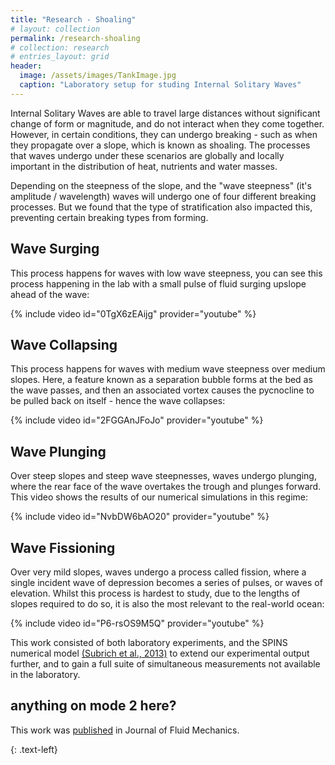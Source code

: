 ```yaml
---
title: "Research - Shoaling"
# layout: collection
permalink: /research-shoaling
# collection: research
# entries_layout: grid
header:
  image: /assets/images/TankImage.jpg
  caption: "Laboratory setup for studing Internal Solitary Waves"
---
```

Internal Solitary Waves are able to travel large distances without significant change of form or magnitude, and do not interact when they come together. However, in certain conditions, they can undergo breaking - such as when they propagate over a slope, which is known as shoaling. The processes that waves undergo under these scenarios are globally and locally important in the distribution of heat, nutrients and water masses. 

Depending on the steepness of the slope, and the "wave steepness" (it's amplitude / wavelength) waves will undergo one of four different breaking processes. But we found that the type of stratification also impacted this, preventing certain breaking types from forming. 

## Wave Surging
This process happens for waves with low wave steepness, you can see this process happening in the lab with a small pulse of fluid surging upslope ahead of the wave:
<div style="width:650px; float: center">
	{% include video id="0TgX6zEAijg" provider="youtube" %}
</div>

## Wave Collapsing
This process happens for waves with medium wave steepness over medium slopes. Here, a feature known as a separation bubble forms at the bed as the wave passes, and then an associated vortex causes the pycnocline to be pulled back on itself - hence the wave collapses:
<div style="width:650px; float: center">
	{% include video id="2FGGAnJFoJo" provider="youtube" %}
</div>

## Wave Plunging
Over steep slopes and steep wave steepnesses, waves undergo plunging, where the rear face of the wave overtakes the trough and plunges forward. This video shows the results of our numerical simulations in this regime:
<div style="width:650px; float: center">
	{% include video id="NvbDW6bAO20" provider="youtube" %}
</div>

## Wave Fissioning
Over very mild slopes, waves undergo a process called fission, where a single incident wave of depression becomes a series of pulses, or waves of elevation. Whilst this process is hardest to study, due to the lengths of slopes required to do so, it is also the most relevant to the real-world ocean:
<div style="width:650px; float: center">
	{% include video id="P6-rsOS9M5Q" provider="youtube" %}
</div>


This work consisted of both laboratory experiments, and the SPINS numerical model [(Subrich et al., 2013)](https://doi.org/10.1002/fld.3788) to extend our experimental output further, and to gain a full suite of simultaneous measurements not available in the laboratory.
## anything on mode 2 here?
This work was [published](https://doi.org/10.1017/jfm.2021.1049) in Journal of Fluid Mechanics.

{: .text-left}



